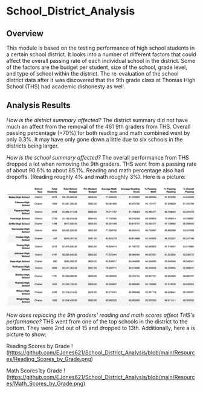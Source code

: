 # School_District_Analysis

## Overview
This module is based on the testing performance of high school students in a certain school district. It looks into a number of different factors that could affect the overall passing rate of each individual school in the district. Some of the factors are the budget per student, size of the school, grade level, and type of school within the district. The re-evaluation of the school district data after it was discovered that the 9th grade class at Thomas High School (THS) had academic dishonesty as well.

## Analysis Results

*How is the district summary affected?*
The district summary did not have much an affect from the removal of the 461 9th graders from THS. Overall passing percentage (>70%) for both reading and math combined went by only 0.3%. It may have only gone down a little due to six schools in the districts being larger.

*How is the school summary affected?*
The overall performance from THS dropped a lot when removing the 9th graders. THS went from a passing rate of about 90.6% to about 65.1%. Reading and math percentage also had dropoffs. (Reading roughly 4% and math roughly 3%). Here is a picture:

![School Summary](https://github.com/EJones621/School_District_Analysis/blob/main/Resources/School_Summary.png)

*How does replacing the 9th graders' reading and math scores affect THS's performance?*
THS went from one of the top schools in the district to the bottom. They were 2nd out of 15 and dropped to 13th. Additionally, here a is picture to show:

Reading Scores by Grade
!(https://github.com/EJones621/School_District_Analysis/blob/main/Resources/Reading_Scores_by_Grade.png)

Math Scores by Grade
!(https://github.com/EJones621/School_District_Analysis/blob/main/Resources/Math_Scores_by_Grade.png)

